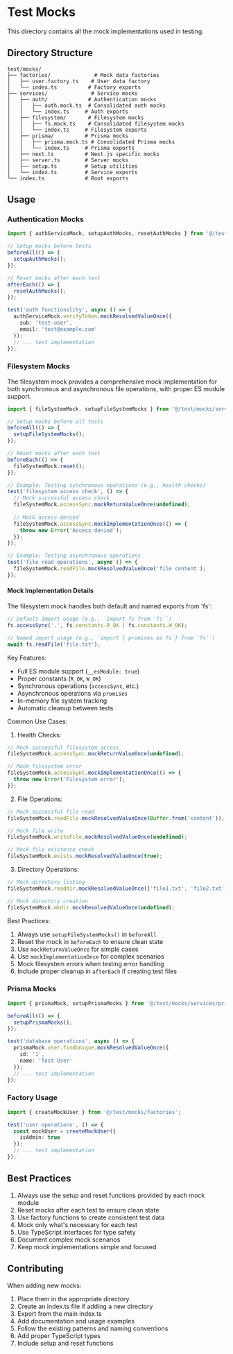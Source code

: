 # Test Mocks

This directory contains all the mock implementations used in testing.

## Directory Structure

```
test/mocks/
├── factories/              # Mock data factories
│   ├── user.factory.ts    # User data factory
│   └── index.ts          # Factory exports
├── services/              # Service mocks
│   ├── auth/             # Authentication mocks
│   │   ├── auth.mock.ts  # Consolidated auth mocks
│   │   └── index.ts     # Auth exports
│   ├── filesystem/       # Filesystem mocks
│   │   ├── fs.mock.ts    # Consolidated filesystem mocks
│   │   └── index.ts     # Filesystem exports
│   ├── prisma/          # Prisma mocks
│   │   ├── prisma.mock.ts # Consolidated Prisma mocks
│   │   └── index.ts     # Prisma exports
│   ├── next.ts          # Next.js specific mocks
│   ├── server.ts        # Server mocks
│   ├── setup.ts         # Setup utilities
│   └── index.ts         # Service exports
└── index.ts             # Root exports

```

## Usage

### Authentication Mocks

```typescript
import { authServiceMock, setupAuthMocks, resetAuthMocks } from '@/test/mocks/services/auth';

// Setup mocks before tests
beforeAll(() => {
  setupAuthMocks();
});

// Reset mocks after each test
afterEach(() => {
  resetAuthMocks();
});

test('auth functionality', async () => {
  authServiceMock.verifyToken.mockResolvedValueOnce({
    sub: 'test-user',
    email: 'test@example.com'
  });
  // ... test implementation
});
```

### Filesystem Mocks

The filesystem mock provides a comprehensive mock implementation for both synchronous and asynchronous file operations, with proper ES module support.

```typescript
import { fileSystemMock, setupFileSystemMocks } from '@/test/mocks/services/filesystem';

// Setup mocks before all tests
beforeAll(() => {
  setupFileSystemMocks();
});

// Reset mocks after each test
beforeEach(() => {
  fileSystemMock.reset();
});

// Example: Testing synchronous operations (e.g., health checks)
test('filesystem access check', () => {
  // Mock successful access check
  fileSystemMock.accessSync.mockReturnValueOnce(undefined);
  
  // Mock access denied
  fileSystemMock.accessSync.mockImplementationOnce(() => {
    throw new Error('Access denied');
  });
});

// Example: Testing asynchronous operations
test('file read operations', async () => {
  fileSystemMock.readFile.mockResolvedValueOnce('file content');
});
```

#### Mock Implementation Details

The filesystem mock handles both default and named exports from 'fs':

```typescript
// Default import usage (e.g., `import fs from 'fs'`)
fs.accessSync('.', fs.constants.R_OK | fs.constants.W_OK);

// Named import usage (e.g., `import { promises as fs } from 'fs'`)
await fs.readFile('file.txt');
```

Key Features:
- Full ES module support (`__esModule: true`)
- Proper constants (`R_OK`, `W_OK`)
- Synchronous operations (`accessSync`, etc.)
- Asynchronous operations via `promises`
- In-memory file system tracking
- Automatic cleanup between tests

Common Use Cases:

1. Health Checks:
```typescript
// Mock successful filesystem access
fileSystemMock.accessSync.mockReturnValueOnce(undefined);

// Mock filesystem error
fileSystemMock.accessSync.mockImplementationOnce(() => {
  throw new Error('Filesystem error');
});
```

2. File Operations:
```typescript
// Mock successful file read
fileSystemMock.readFile.mockResolvedValueOnce(Buffer.from('content'));

// Mock file write
fileSystemMock.writeFile.mockResolvedValueOnce(undefined);

// Mock file existence check
fileSystemMock.exists.mockResolvedValueOnce(true);
```

3. Directory Operations:
```typescript
// Mock directory listing
fileSystemMock.readdir.mockResolvedValueOnce(['file1.txt', 'file2.txt']);

// Mock directory creation
fileSystemMock.mkdir.mockResolvedValueOnce(undefined);
```

Best Practices:
1. Always use `setupFileSystemMocks()` in `beforeAll`
2. Reset the mock in `beforeEach` to ensure clean state
3. Use `mockReturnValueOnce` for simple cases
4. Use `mockImplementationOnce` for complex scenarios
5. Mock filesystem errors when testing error handling
6. Include proper cleanup in `afterEach` if creating test files

### Prisma Mocks

```typescript
import { prismaMock, setupPrismaMocks } from '@/test/mocks/services/prisma';

beforeAll(() => {
  setupPrismaMocks();
});

test('database operations', async () => {
  prismaMock.user.findUnique.mockResolvedValueOnce({
    id: '1',
    name: 'Test User'
  });
  // ... test implementation
});
```

### Factory Usage

```typescript
import { createMockUser } from '@/test/mocks/factories';

test('user operations', () => {
  const mockUser = createMockUser({
    isAdmin: true
  });
  // ... test implementation
});
```

## Best Practices

1. Always use the setup and reset functions provided by each mock module
2. Reset mocks after each test to ensure clean state
3. Use factory functions to create consistent test data
4. Mock only what's necessary for each test
5. Use TypeScript interfaces for type safety
6. Document complex mock scenarios
7. Keep mock implementations simple and focused

## Contributing

When adding new mocks:

1. Place them in the appropriate directory
2. Create an index.ts file if adding a new directory
3. Export from the main index.ts
4. Add documentation and usage examples
5. Follow the existing patterns and naming conventions
6. Add proper TypeScript types
7. Include setup and reset functions 
